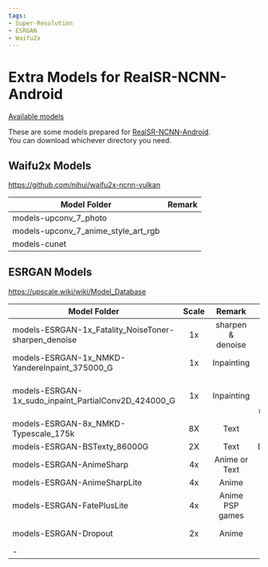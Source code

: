 ```yaml
---
tags:
- Super-Resolution
- ESRGAN
- Waifu2x
---
```


# Extra Models for RealSR-NCNN-Android
[Available models](https://huggingface.co/tumuyan/realsr/tree/main)

These are some models prepared for [RealSR-NCNN-Android](https://github.com/tumuyan/RealSR-NCNN-Android).  
You can download whichever directory you need.  

## Waifu2x Models
https://github.com/nihui/waifu2x-ncnn-vulkan

| Model Folder                        | Remark |
| --- | --- |
| models-upconv_7_photo               |  |
| models-upconv_7_anime_style_art_rgb |  |
| models-cunet                        |  |


## ESRGAN Models
https://upscale.wiki/wiki/Model_Database

| Model Folder                        | Scale | Remark | Author  | Source |
|-----------------------------------|:---:|:---:|:---:|---|
| models-ESRGAN-1x_Fatality_NoiseToner-sharpen_denoise  |  1x   | sharpen & denoise    |    DinJerr    |   https://1drv.ms/u/s!Aip-EMByJHY2gYQUcbSTFgrdwtMjQA?e=A5p6lH    |
| models-ESRGAN-1x_NMKD-YandereInpaint_375000_G         |  1x     |  Inpainting  | Nmkd  |      https://icedrive.net/1/43GNBihZyi       |
| models-ESRGAN-1x_sudo_inpaint_PartialConv2D_424000_G  |   1x    |     Inpainting      |  sudo rm -rf / --no-preserve-root#8353 |    https://e.pcloud.link/publink/show?code=kZQOu7ZldzmFyMPUcFNGkEvwqOxQ8Bl3CeX         |
| models-ESRGAN-8x_NMKD-Typescale_175k                  |   8X    |    Text       |  NMKD |       https://icedrive.net/s/43GNBihZyi      |
| models-ESRGAN-BSTexty_86000G                          |    2X   |     Text      | BlackScout	  |    https://drive.google.com/file/d/15ovbadCoYs7q8nSd5Mq02PqBOpwiBkoS/view         |
| models-ESRGAN-AnimeSharp                           |    4x   |    Anime or Text       |  	Kim2091 |      https://mega.nz/folder/rdpkjZzC#eUXPed_vntJKLrB0wpeJ-w       |
| models-ESRGAN-AnimeSharpLite                       |    4x   |   Anime       | 	Kim2091  |      https://mega.nz/folder/bEoRQIRR#kEsaVHtwRL9vwfa5k2osyQ       |
| models-ESRGAN-FatePlusLite                            |   4x    |   Anime PSP games   | Kim2091  |       https://mega.nz/folder/zRYh3SII#QIm6T-rzhxjBLeYF1zSDpg      |
|   models-ESRGAN-Dropout   |  2x    |  Anime |  sudo | https://e1.pcloud.link/publink/show?code=kZ7rGRZW2IcOpNMQeXDTTRQ4aPVBFyyJV5X  |
|            -           |    |   |  |  |

